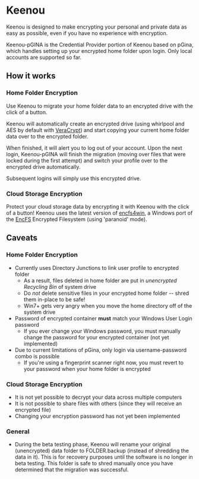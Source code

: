 # Keenou

Keenou is designed to make encrypting your personal and private data as easy as possible, even if you have no experience with encryption.  

Keenou-pGINA is the Credential Provider portion of Keenou based on pGina, which handles setting up your encrypted home folder upon login.  Only local accounts are supported so far. 

## How it works

### Home Folder Encryption

Use Keenou to migrate your home folder data to an encrypted drive with the click of a button.

Keenou will automatically create an encrypted drive (using whirlpool and AES by default with [VeraCrypt](https://github.com/veracrypt/VeraCrypt)) and start copying your current home folder data over to the encrypted folder.  

When finished, it will alert you to log out of your account.  Upon the next login, Keenou-pGINA will finish the migration (moving over files that were locked during the first attempt) and switch your profile over to the encrypted drive automatically.  

Subsequent logins will simply use this encrypted drive. 

### Cloud Storage Encryption

Protect your cloud storage data by encrypting it with Keenou with the click of a button!  Keenou uses the latest version of [encfs4win](https://github.com/jetwhiz/encfs4win), a Windows port of the [EncFS](https://github.com/vgough/encfs) Encrypted Filesystem (using 'paranoid' mode). 

## Caveats

### Home Folder Encryption 
* Currently uses Directory Junctions to link user profile to encrypted folder
  * As a result, files deleted in home folder are put in *unencrypted Recycling Bin* of system drive
  * Do *not* delete sensitive files in your encrypted home folder -- shred them in-place to be safe!
  * Win7+ gets very angry when you move the home directory off of the system drive
* Password of encrypted container **must** match your Windows User Login password
  * If you ever change your Windows password, you must manually change the password for your encrypted container (not yet implemented) 
* Due to current limitations of pGina, only login via username-password combo is possible 
  * If you're using a fingerprint scanner right now, you must revert to your password when your home folder is encrypted

### Cloud Storage Encryption
 * It is not yet possible to decrypt your data across multiple computers 
 * It is not possible to share files with others (since they will receive an encrypted file) 
 * Changing your encryption password has not yet been implemented 

### General 
* During the beta testing phase, Keenou will rename your original (unencrypted) data folder to FOLDER.backup (instead of shredding the data in it).  This is for recovery purposes until the software is no longer in beta testing.  This folder is safe to shred manually once you have determined that the migration was successful. 
